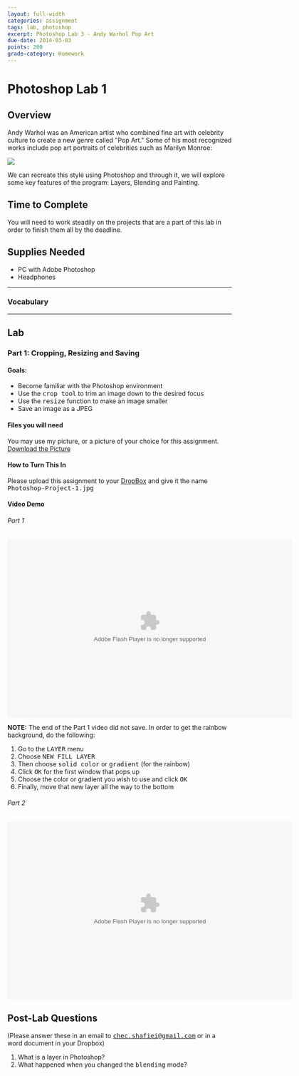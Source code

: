 ```yaml
---
layout: full-width
categories: assignment
tags: lab, photoshop
excerpt: Photoshop Lab 3 - Andy Warhol Pop Art
due-date: 2014-03-03
points: 200
grade-category: Homework
---
```


# Photoshop Lab 1 #

## Overview ##

Andy Warhol was an American artist who combined fine art with celebrity culture to create a new genre called "Pop Art."  Some of his most recognized works include pop art portraits of celebrities such as Marilyn Monroe:

<img src="http://en.popart.name/wp-content/uploads/2010/04/andy-warhol-marilyn-monroe.jpeg">

We can recreate this style using Photoshop and through it, we will explore some key features of the program:  Layers, Blending and Painting.



## Time to Complete ##

You will need to work steadily on the projects that are a part of this lab in order to finish them all by the deadline.

## Supplies Needed ##

* PC with Adobe Photoshop
* Headphones

***


### Vocabulary ###



***


## Lab ##

### Part 1:  Cropping, Resizing and Saving ###
#### Goals: ####
* Become familiar with the Photoshop environment
* Use the <kbd>crop tool</kbd> to trim an image down to the desired focus
* Use the <kbd>resize</kbd> function to make an image smaller
* Save an image as a JPEG

#### Files you will need ####
You may use my picture, or a picture of your choice for this assignment.
[Download the Picture](https://dl.dropboxusercontent.com/u/3135266/classes/Photoshop%20Projects/photoshop-project-1.jpg)


#### How to Turn This In ####
Please upload this assignment to your [DropBox](http://DropBox.com) and give it the name <kbd>Photoshop-Project-1.jpg</kbd>


#### Video Demo ####

###### Part 1 ######

<object type="application/x-shockwave-flash" width="640" height="400" data="http://www.flickr.com/apps/video/stewart.swf?v=141178" classid="clsid:D27CDB6E-AE6D-11cf-96B8-444553540000"> <param name="flashvars" value="intl_lang=en-us&photo_secret=7fc3db6224&photo_id=11439679583&flickr_show_info_box=true"></param> <param name="movie" value="http://www.flickr.com/apps/video/stewart.swf?v=141178"></param> <param name="bgcolor" value="#000000"></param> <param name="allowFullScreen" value="true"></param><embed type="application/x-shockwave-flash" src="http://www.flickr.com/apps/video/stewart.swf?v=141178" bgcolor="#000000" allowfullscreen="true" flashvars="intl_lang=en-us&photo_secret=7fc3db6224&photo_id=11439679583&flickr_show_info_box=true" height="400" width="640"></embed></object>

<div class="panel alert">
<p><strong>NOTE:</strong> The end of the Part 1 video did not save.  In order to get the rainbow background, do the following:</p>
<ol>
	<li>Go to the <kbd>LAYER</kbd> menu</li>
	<li>Choose <kbd>NEW FILL LAYER</kbd></li>
	<li>Then choose <kbd>solid color</kbd> or <kbd>gradient</kbd> (for the rainbow)</li>
	<li>Click <kbd>OK</kbd> for the first window that pops up</li>
	<li>Choose the color or gradient you wish to use and click <kbd>OK</kbd></li>
	<li>Finally, move that new layer all the way to the bottom</li>
</ol>
</div>

###### Part 2 ######

<object type="application/x-shockwave-flash" width="640" height="400" data="http://www.flickr.com/apps/video/stewart.swf?v=141178" classid="clsid:D27CDB6E-AE6D-11cf-96B8-444553540000"> <param name="flashvars" value="intl_lang=en-us&photo_secret=df393373c1&photo_id=11439672523"></param> <param name="movie" value="http://www.flickr.com/apps/video/stewart.swf?v=141178"></param> <param name="bgcolor" value="#000000"></param> <param name="allowFullScreen" value="true"></param><embed type="application/x-shockwave-flash" src="http://www.flickr.com/apps/video/stewart.swf?v=141178" bgcolor="#000000" allowfullscreen="true" flashvars="intl_lang=en-us&photo_secret=df393373c1&photo_id=11439672523" height="400" width="640"></embed></object>






## Post-Lab Questions ##
(Please answer these in an email to <kbd>chec.shafiei@gmail.com</kbd> or in a word document in your Dropbox)

1.  What is a layer in Photoshop?
2.  What happened when you changed the <kbd>blending</kbd> mode?


